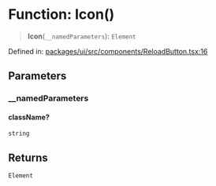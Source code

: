 # Function: Icon()

> **Icon**(`__namedParameters`): `Element`

Defined in: [packages/ui/src/components/ReloadButton.tsx:16](https://github.com/laruss/react-text-game/blob/4531810ed426df9948c54abd8dbf61d1745871f2/packages/ui/src/components/ReloadButton.tsx#L16)

## Parameters

### \_\_namedParameters

#### className?

`string`

## Returns

`Element`
